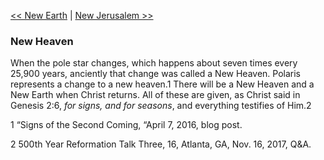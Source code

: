[<< New Earth](New%20Earth)  |  [New Jerusalem >>](New%20Jerusalem)

### New Heaven
When the pole star changes, which happens about seven times every 25,900 years, anciently that change was called a New Heaven. Polaris represents a change to a new heaven.1 There will be a New Heaven and a New Earth when Christ returns. All of these are given, as Christ said in Genesis 2:6, *for signs, and for seasons*, and everything testifies of Him.2



1 “Signs of the Second Coming, “April 7, 2016, blog post.


2 500th Year Reformation Talk Three, 16, Atlanta, GA, Nov. 16, 2017, Q&A.